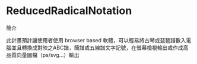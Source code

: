 ReducedRadicalNotation
======================
簡介

此計畫預計讓使用者使用 browser based 軟體，可以輕易將古琴或琵琶譜數入電腦並且轉換成對映之ABC譜，簡譜或五線譜文字記號，在螢幕檢視輸出或作成高品質向量圖檔（ps/svg...）輸出
